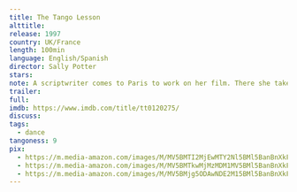 ```yaml
---
title: The Tango Lesson
alttitle:
release: 1997
country: UK/France
length: 100min
language: English/Spanish
director: Sally Potter
stars:
note: A scriptwriter comes to Paris to work on her film. There she takes up tango lessons and forms a relationship with the dancer.
trailer:
full:
imdb: https://www.imdb.com/title/tt0120275/
discuss:
tags:
  - dance
tangoness: 9
pix:
  - https://m.media-amazon.com/images/M/MV5BMTI2MjEwMTY2Nl5BMl5BanBnXkFtZTYwNzE0MDA5._V1_.jpg
  - https://m.media-amazon.com/images/M/MV5BMTkwMjMzMDM1MV5BMl5BanBnXkFtZTYwNzE0OTc4._V1_.jpg
  - https://m.media-amazon.com/images/M/MV5BMjg5ODAwNDE2M15BMl5BanBnXkFtZTYwNDA1MDg4._V1_.jpg
---
```


